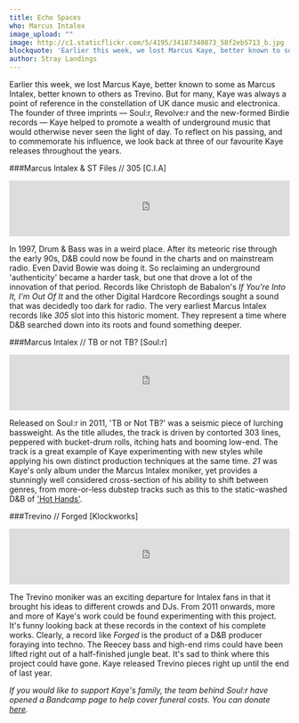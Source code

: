 ```yaml
---
title: Echo Spaces
who: Marcus Intalex
image_upload: ""
image: http://c1.staticflickr.com/5/4195/34187340873_58f2eb5713_b.jpg
blockquote: 'Earlier this week, we lost Marcus Kaye, better known to some as Marcus Intalex, better known to others as Trevino. A reference point for many in the constellation of UK dance music and electronica. The founder of three seismic imprints — Soul:r, Revolve:r and the new-formed Birdie records — Kaye helped to promote a wealth of underground music that would otherwise never seen the light of day. To reflect on his passing, and to commemorate his influence, we look back at three of our favourite Kaye releases throughout the years. '
author: Stray Landings
---
```

Earlier this week, we lost Marcus Kaye, better known to some as Marcus Intalex, better known to others as Trevino. But for many, Kaye was always a point of reference in the constellation of UK dance music and electronica. The founder of three imprints — Soul:r, Revolve:r and the new-formed Birdie records — Kaye helped to promote a wealth of underground music that would otherwise never seen the light of day. To reflect on his passing, and to commemorate his influence, we look back at three of our favourite Kaye releases throughout the years. 

###Marcus Intalex & ST Files // 305 [C.I.A]

<iframe width="100%" height="100" src="https://www.youtube.com/embed/Br1xlbEvgOg" frameborder="0" allowfullscreen></iframe>

In 1997, Drum & Bass was in a weird place. After its meteoric rise through the early 90s, D&B could now be found in the charts and on mainstream radio. Even David Bowie was doing it. So reclaiming an underground 'authenticity' became a harder task, but one that drove a lot of the innovation of that period. Records like Christoph de Babalon's _If You're Into It, I'm Out Of It_ and the other Digital Hardcore Recordings sought a sound that was decidedly too dark for radio. The very earliest Marcus Intalex records like _305_ slot into this historic moment. They represent a time where D&B searched down into its roots and found something deeper. 

###Marcus Intalex // TB or not TB? [Soul:r]

<iframe width="100%" height="100" src="https://www.youtube.com/embed/WxiOl-1utGY?rel=0&controls=0&showinfo=0" frameborder="0" allowfullscreen></iframe>

Released on Soul:r in 2011, 'TB or Not TB?' was a seismic piece of lurching bassweight. As the title alludes, the track is driven by contorted 303 lines, peppered with bucket-drum rolls, itching hats and booming low-end. The track is a great example of Kaye experimenting with new styles while applying his own distinct production techniques at the same time. _21_ was Kaye's only album under the Marcus Intalex moniker, yet provides a stunningly well considered cross-section of his ability to shift between genres, from more-or-less dubstep tracks such as this to the static-washed D&B of ['Hot Hands'](https://www.youtube.com/watch?v=SM-21jM_ZrQ).

###Trevino // Forged [Klockworks]

<iframe width="100%" height="100" src="https://www.youtube.com/embed/3o74Ul5JvYY" frameborder="0" allowfullscreen></iframe>

The Trevino moniker was an exciting departure for Intalex fans in that it brought his ideas to different crowds and DJs. From 2011 onwards, more and more of Kaye's work could be found experimenting with this project. It's funny looking back at these records in the context of his complete works. Clearly, a record like _Forged_ is the product of a D&B producer foraying into techno. The Reecey bass and high-end rims could have been lifted right out of a half-finished jungle beat. It's sad to think where this project could have gone. Kaye released Trevino pieces right up until the end of last year. 

_If you would like to support Kaye's family, the team behind Soul:r have opened a Bandcamp page to help cover funeral costs. You can donate [here](https://4marcus.bandcamp.com/releases)._ 